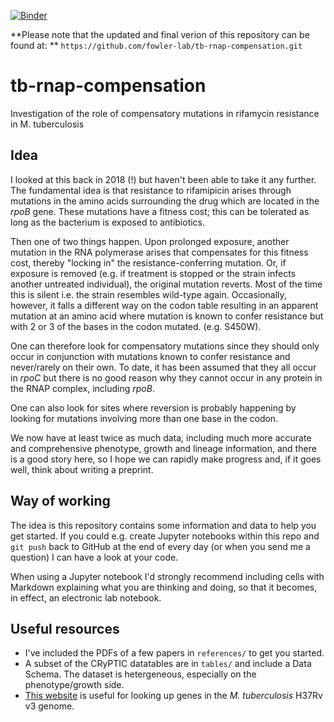 [![Binder](https://mybinder.org/badge_logo.svg)](https://mybinder.org/v2/gh/viktoria023/tb-rnap-compensation.git/HEAD)

**Please note that the updated and final verion of this repository can be found at: ** `https://github.com/fowler-lab/tb-rnap-compensation.git`

# tb-rnap-compensation
Investigation of the role of compensatory mutations in rifamycin resistance in M. tuberculosis

## Idea

I looked at this back in 2018 (!) but haven't been able to take it any further. The fundamental idea is that resistance to rifamipicin arises through mutations in the amino acids surrounding the drug which are located in the *rpoB* gene. These mutations have a fitness cost; this can be tolerated as long as the bacterium is exposed to antibiotics.

Then one of two things happen. Upon prolonged exposure, another mutation in the RNA polymerase arises that compensates for this fitness cost, thereby "locking in" the resistance-conferring mutation. Or, if exposure is removed (e.g. if treatment is stopped or the strain infects another untreated individual), the original mutation reverts. Most of the time this is silent i.e. the strain resembles wild-type again. Occasionally, however, it falls a different way on the codon table resulting in an apparent mutation at an amino acid where mutation is known to confer resistance but with 2 or 3 of the bases in the codon mutated. (e.g. S450W).

One can therefore look for compensatory mutations since they should only occur in conjunction with mutations known to confer resistance and never/rarely on their own. To date, it has been assumed that they all occur in *rpoC* but there is no good reason why they cannot occur in any protein in the RNAP complex, including *rpoB*.

One can also look for sites where reversion is probably happening by looking for mutations involving more than one base in the codon.

We now have at least twice as much data, including much more accurate and comprehensive phenotype, growth and lineage information, and there is a good story here, so I hope we can rapidly make progress and, if it goes well, think about writing a preprint.

## Way of working

The idea is this repository contains some information and data to help you get started. If you could e.g. create Jupyter notebooks within this repo and `git push` back to GitHub at the end of every day (or when you send me a question) I can have a look at your code.

When using a Jupyter notebook I'd strongly recommend including cells with Markdown explaining what you are thinking and doing, so that it becomes, in effect, an electronic lab notebook.

## Useful resources

* I've included the PDFs of a few papers in `references/` to get you started.
* A subset of the CRyPTIC datatables are in `tables/` and include a Data Schema. The dataset is hetergeneous, especially on the phenotype/growth side.
* [This website](https://mycobrowser.epfl.ch/) is useful for looking up genes in the *M. tuberculosis* H37Rv v3 genome.
